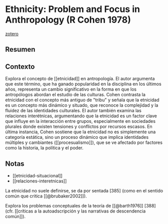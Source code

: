 # Ethnicity: Problem and Focus in Anthropology (R Cohen 1978)
[zotero](zotero://select/items/@cohen1978)

## Resumen


## Contexto
Explora el concepto de [[etnicidad]] en antropología. El autor argumenta que este término, que ha ganado popularidad en la disciplina en los últimos años, representa un cambio significativo en la forma en que los antropólogos abordan el estudio de las culturas. Cohen contrasta la etnicidad con el concepto más antiguo de "tribu" y señala que la etnicidad es un concepto más dinámico y situado, que reconoce la complejidad y la fluidez de las identidades culturales. El autor también examina las relaciones interétnicas, argumentando que la etnicidad es un factor clave que influye en la interacción entre grupos, especialmente en sociedades plurales donde existen tensiones y conflictos por recursos escasos. En última instancia, Cohen sostiene que la etnicidad no es simplemente una categoría estática, sino un proceso dinámico que implica identidades múltiples y cambiantes ([[procesualismo]]), que se ve afectado por factores como la historia, la política y el poder.

## Notas
<!--El libro se estructura en-->


<!--Estructura conceptual:-->
 - [[etnicidad-situacional]]
 - [[relaciones-interetnicas]]

<!--Argumentos generales:-->
La etnicidad no suele definirse, se da por sentada [385] (como en el sentido común que critica [[@brubaker2002]]).

Explora los problemas conceptuales de la teoría de [[@barth1976]] [388] (cfr. [[críticas a la autoadscripción y las narrativas de descendencia común]]).
